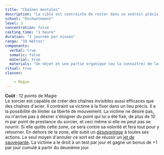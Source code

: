 ```yaml
---
title: "Chaînes mentales"
description: "La cible est contrainte de rester dans un endroit précis."
school: "Enchantement"
level: 3
concentration: false
casting_time: "1 heure"
duration: "1 journée par niveau"
range: "18 mètres"
components:
  verbal: true
  somatic: false
  material: true
  materials: "Un objet et une partie organique (ou la connaître) de la victime"
ritual: true
classes:

    - Magie
---
```

**Coût** : 12 points de Magie  
Le sorcier est capable de créer des chaînes invisibles aussi efficaces que des chaînes d'acier. Il contraint sa victime à la fixer dans un lieu précis. Il a la possibilité de limiter sa liberté de mouvement. La victime ne désire pas, ou n'arrive pas à désirer s'éloigner du point qui lui a été fixé, de plus de 10 m par point de prestance du sorcier, et ceci même si elle ne peut pas se nourrir. Si elle quitte cette zone, ce sera contre sa volonté et fera tout pour y retourner. En dehors de la zone, elle
subit un [_désavantage_](/utiliser-les-caracteristiques/#avantage-et-desavantage) à toutes ses actions. Le seul moyen d'annuler ce sort est de réussir un [jet de sauvegarde](/utiliser-les-caracteristiques/#jets-de-sauvegarde). La victime a le droit à un test par jour et gagne un bonus de +1 par jour cumulé à partir du deuxième jour.   
